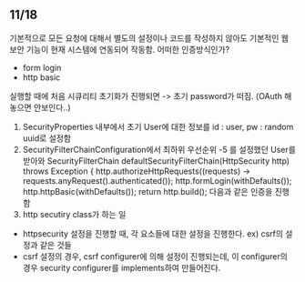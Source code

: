 
## 11/18

기본적으로 모든 요청에 대해서 별도의 설정이나 코드를 작성하지 않아도 기본적인 웹 보안 기능이 현재 시스템에 연동되어 작동함.
어떠한 인증방식인가?
- form login
- http basic

실행할 때에 처음 시큐리티 초기화가 진행되면 -> 초기 password가 떠짐. (OAuth 해놓으면 안보인다..)

1. SecurityProperties 내부에서 초기 User에 대한 정보를 id : user, pw : random uuid로 설정함
2. SecurityFilterChainConfiguration에서 최하위 우선순위 -5 를 설정했던 User를 받아와
   SecurityFilterChain defaultSecurityFilterChain(HttpSecurity http) throws Exception {
   http.authorizeHttpRequests((requests) -> requests.anyRequest().authenticated());
   http.formLogin(withDefaults());
   http.httpBasic(withDefaults());
   return http.build(); 다음과 같은 인증을 진행함
3. http secutiry class가 하는 일
- httpsecurity 설정을 진행할 때, 각 요소들에 대한 설정을 진행한다. ex) csrf의 설정과 같은 것들
- csrf 설정의 경우, csrf configurer에 의해 설정이 진행되는데, 이 configurer의 경우 security configurer를 implements하여 만들어진다.


